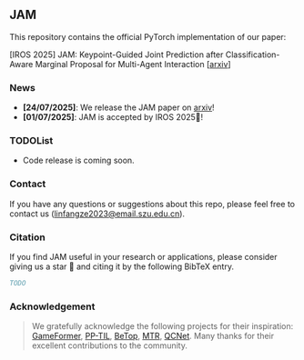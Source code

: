 ## JAM

This repository contains the official PyTorch implementation of our paper:

[IROS 2025] JAM: Keypoint-Guided Joint Prediction after Classification-Aware Marginal Proposal for Multi-Agent Interaction [[arxiv](https://arxiv.org/abs/2507.17152)]

### News

- **[24/07/2025]**: We release the JAM paper on [arxiv](https://arxiv.org/abs/2507.17152)!
- **[01/07/2025]**: JAM is accepted by IROS 2025🎉!

### TODOList
- Code release is coming soon.

### Contact

If you have any questions or suggestions about this repo, please feel free to contact us (linfangze2023@email.szu.edu.cn).

### Citation

If you find JAM useful in your research or applications, please consider giving us a star 🌟 and citing it by the following BibTeX entry.

```BibTeX
TODO
```

### Acknowledgement
>We gratefully acknowledge the following projects for their inspiration: [GameFormer](https://github.com/MCZhi/GameFormer), [PP-TIL](https://github.com/LinFunster/PP-TIL), [BeTop](https://github.com/OpenDriveLab/BeTop/tree/main), [MTR](https://github.com/sshaoshuai/MTR), [QCNet](https://github.com/ZikangZhou/QCNet). Many thanks for their excellent contributions to the community.

